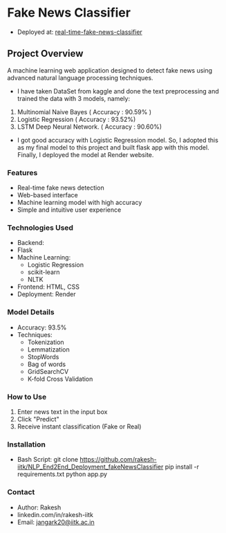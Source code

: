 # Fake News Classifier
* Deployed at: [real-time-fake-news-classifier](https://fake-news-classifier-yhp3.onrender.com)


## Project Overview
A machine learning web application designed to detect fake news using advanced natural language processing techniques.
- I have taken DataSet from kaggle and done the text preprocessing and trained the data with 3 models, namely:
1. Multinomial Naive Bayes   ( Accuracy : 90.59% )
2. Logistic Regression       ( Accuracy : 93.52%)
3. LSTM Deep Neural Network. ( Accuracy : 90.60%)
- I got good accuracy with Logistic Regression model. So, I adopted this as my final model to this project and built flask app with this model. Finally, I deployed the model at Render website.

### Features

* Real-time fake news detection
* Web-based interface
* Machine learning model with high accuracy
* Simple and intuitive user experience

### Technologies Used

* Backend: 
* Flask
* Machine Learning:
    * Logistic Regression
    * scikit-learn
    * NLTK
* Frontend: HTML, CSS
* Deployment: Render


### Model Details

* Accuracy: 93.5%
* Techniques:
    - Tokenization
    - Lemmatization
    - StopWords
    - Bag of words
    - GridSearchCV
    - K-fold Cross Validation

### How to Use
1. Enter news text in the input box
2. Click "Predict"
3. Receive instant classification (Fake or Real)

### Installation
- Bash Script:
git clone https://github.com/rakesh-iitk/NLP_End2End_Deployment_fakeNewsClassifier
pip install -r requirements.txt
python app.py

### Contact

- Author: Rakesh
- linkedin.com/in/rakesh-iitk
- Email: jangark20@iitk.ac.in




